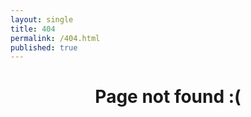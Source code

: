 ```yaml
---
layout: single
title: 404
permalink: /404.html
published: true
---
```


<h1 style="text-align:center;">Page not found :(</h1>